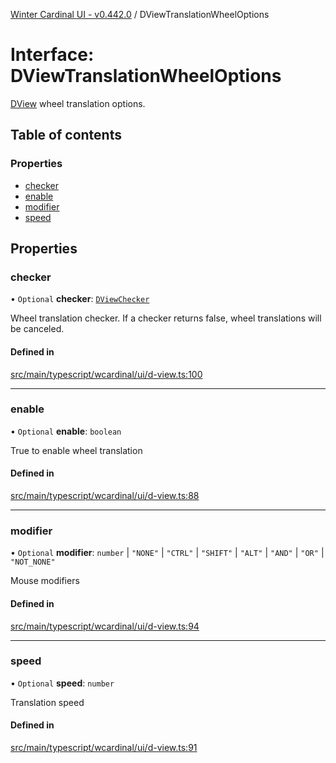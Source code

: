[Winter Cardinal UI - v0.442.0](../index.md) / DViewTranslationWheelOptions

# Interface: DViewTranslationWheelOptions

[DView](DView.md) wheel translation options.

## Table of contents

### Properties

- [checker](DViewTranslationWheelOptions.md#checker)
- [enable](DViewTranslationWheelOptions.md#enable)
- [modifier](DViewTranslationWheelOptions.md#modifier)
- [speed](DViewTranslationWheelOptions.md#speed)

## Properties

### checker

• `Optional` **checker**: [`DViewChecker`](../index.md#dviewchecker)

Wheel translation checker.
If a checker returns false, wheel translations will be canceled.

#### Defined in

[src/main/typescript/wcardinal/ui/d-view.ts:100](https://github.com/winter-cardinal/winter-cardinal-ui/blob/v0.442.0/src/main/typescript/wcardinal/ui/d-view.ts#L100)

___

### enable

• `Optional` **enable**: `boolean`

True to enable wheel translation

#### Defined in

[src/main/typescript/wcardinal/ui/d-view.ts:88](https://github.com/winter-cardinal/winter-cardinal-ui/blob/v0.442.0/src/main/typescript/wcardinal/ui/d-view.ts#L88)

___

### modifier

• `Optional` **modifier**: `number` \| ``"NONE"`` \| ``"CTRL"`` \| ``"SHIFT"`` \| ``"ALT"`` \| ``"AND"`` \| ``"OR"`` \| ``"NOT_NONE"``

Mouse modifiers

#### Defined in

[src/main/typescript/wcardinal/ui/d-view.ts:94](https://github.com/winter-cardinal/winter-cardinal-ui/blob/v0.442.0/src/main/typescript/wcardinal/ui/d-view.ts#L94)

___

### speed

• `Optional` **speed**: `number`

Translation speed

#### Defined in

[src/main/typescript/wcardinal/ui/d-view.ts:91](https://github.com/winter-cardinal/winter-cardinal-ui/blob/v0.442.0/src/main/typescript/wcardinal/ui/d-view.ts#L91)

